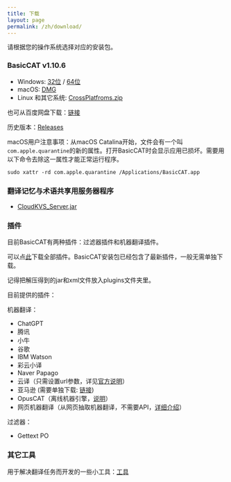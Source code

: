 ```yaml
---
title: 下载
layout: page
permalink: /zh/download/
---
```


请根据您的操作系统选择对应的安装包。

### BasicCAT v1.10.6

* Windows: [32位](https://github.com/xulihang/BasicCAT/releases/download/v1.10.6/BasicCAT-windows-x86.exe) /  [64位](https://github.com/xulihang/BasicCAT/releases/download/v1.10.6/BasicCAT-windows-x64.exe)
* macOS:  [DMG](https://github.com/xulihang/BasicCAT/releases/download/v1.10.6/BasicCAT_mac.dmg)
* Linux 和其它系统:  [CrossPlatfroms.zip](https://github.com/xulihang/BasicCAT/releases/download/v1.10.6/BasicCAT-crossplatforms.zip)

也可从百度网盘下载：[链接](https://pan.baidu.com/s/1HmD4pJ9hIYyK9bnqINtoFQ)

历史版本：[Releases](https://github.com/xulihang/BasicCAT/releases/)

macOS用户注意事项：从macOS Catalina开始，文件会有一个叫`com.apple.quarantine`的新的属性。打开BasicCAT时会显示应用已损坏。需要用以下命令去除这一属性才能正常运行程序。

```
sudo xattr -rd com.apple.quarantine /Applications/BasicCAT.app
```

### 翻译记忆与术语共享用服务器程序

*  [CloudKVS_Server.jar](https://github.com/xulihang/BasicCAT/releases/download/v1.2-beta2/CloudKVS_Server.jar)

### 插件

目前BasicCAT有两种插件：过滤器插件和机器翻译插件。

可以点[此](https://github.com/xulihang/BasicCAT/releases/download/plugins/all_plugins.zip)下载全部插件。BasicCAT安装包已经包含了最新插件，一般无需单独下载。

记得把解压得到的jar和xml文件放入plugins文件夹里。

目前提供的插件：

机器翻译：

* ChatGPT
* 腾讯
* 小牛
* 谷歌
* IBM Watson
* 彩云小译
* Naver Papago
* 云译（只需设置url参数，详见[官方说明](https://cloudtranslation.com/static/api_zh-cn.html)）
* 亚马逊 (需要单独下载: [链接](https://github.com/xulihang/BasicCAT/releases/download/plugins/amazon.zip))
* OpusCAT（离线机器引擎，[说明](/zh/offline-machine-translation)）
* 网页机器翻译（从网页抽取机器翻译，不需要API，[详细介绍](https://www.basiccat.org/zh/new-plugin-machine-translation-via-web/)）

过滤器：

* Gettext PO

### 其它工具

用于解决翻译任务而开发的一些小工具：[工具](/zh/tools/)

